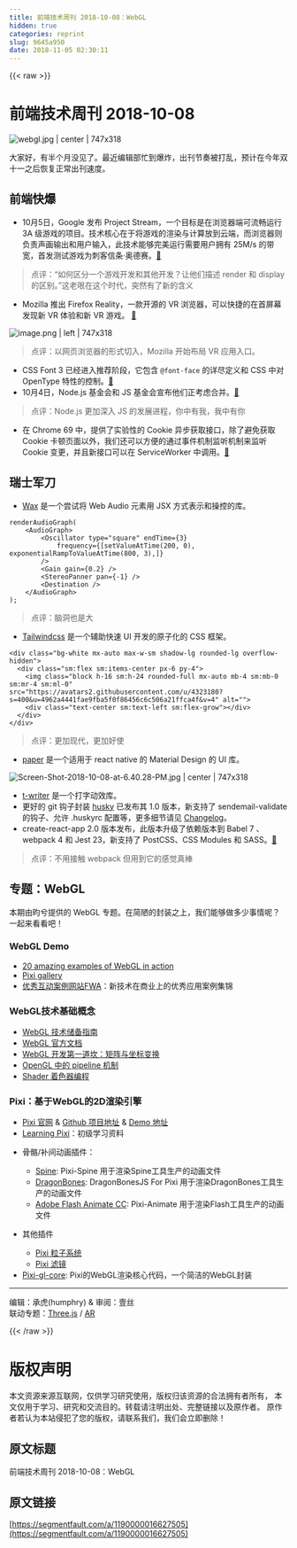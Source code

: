 ```yaml
---
title: 前端技术周刊 2018-10-08：WebGL
hidden: true
categories: reprint
slug: 9645a950
date: 2018-11-05 02:30:11
---
```


{{< raw >}}
<h1 id="articleHeader0">&#x524D;&#x7AEF;&#x6280;&#x672F;&#x5468;&#x520A; 2018-10-08</h1><p><span class="img-wrap"><img data-src="/img/remote/1460000016627508?w=1000&amp;h=426" src="https://static.alili.tech/img/remote/1460000016627508?w=1000&amp;h=426" alt="webgl.jpg | center | 747x318" title="webgl.jpg | center | 747x318" style="cursor:pointer;display:inline"></span></p><p>&#x5927;&#x5BB6;&#x597D;&#xFF0C;&#x6709;&#x534A;&#x4E2A;&#x6708;&#x6CA1;&#x89C1;&#x4E86;&#x3002;&#x6700;&#x8FD1;&#x7F16;&#x8F91;&#x90E8;&#x5FD9;&#x5230;&#x7206;&#x70B8;&#xFF0C;&#x51FA;&#x520A;&#x8282;&#x594F;&#x88AB;&#x6253;&#x4E71;&#xFF0C;&#x9884;&#x8BA1;&#x5728;&#x4ECA;&#x5E74;&#x53CC;&#x5341;&#x4E00;&#x4E4B;&#x540E;&#x6062;&#x590D;&#x6B63;&#x5E38;&#x51FA;&#x520A;&#x901F;&#x5EA6;&#x3002;</p><h2 id="articleHeader1">&#x524D;&#x7AEF;&#x5FEB;&#x7206;</h2><ul><li>10&#x6708;5&#x65E5;&#xFF0C;Google &#x53D1;&#x5E03; Project Stream&#xFF0C;&#x4E00;&#x4E2A;&#x76EE;&#x6807;&#x662F;&#x5728;&#x6D4F;&#x89C8;&#x5668;&#x7AEF;&#x53EF;&#x6D41;&#x7545;&#x8FD0;&#x884C; 3A &#x7EA7;&#x6E38;&#x620F;&#x7684;&#x9879;&#x76EE;&#x3002;&#x6280;&#x672F;&#x6838;&#x5FC3;&#x5728;&#x4E8E;&#x5C06;&#x6E38;&#x620F;&#x7684;&#x6E32;&#x67D3;&#x4E0E;&#x8BA1;&#x7B97;&#x653E;&#x5230;&#x4E91;&#x7AEF;&#xFF0C;&#x800C;&#x6D4F;&#x89C8;&#x5668;&#x5219;&#x8D1F;&#x8D23;&#x58F0;&#x753B;&#x8F93;&#x51FA;&#x548C;&#x7528;&#x6237;&#x8F93;&#x5165;&#xFF0C;&#x6B64;&#x6280;&#x672F;&#x80FD;&#x591F;&#x5B8C;&#x7F8E;&#x8FD0;&#x884C;&#x9700;&#x8981;&#x7528;&#x6237;&#x62E5;&#x6709; 25M/s &#x7684;&#x5E26;&#x5BBD;&#xFF0C;&#x9996;&#x53D1;&#x6D4B;&#x8BD5;&#x6E38;&#x620F;&#x4E3A;&#x523A;&#x5BA2;&#x4FE1;&#x6761;&#xB7;&#x5965;&#x5FB7;&#x8D5B;&#x3002;<a href="https://blog.google/technology/developers/pushing-limits-streaming-technology/" rel="nofollow noreferrer" target="_blank">&#x1F517;</a></li></ul><blockquote>&#x70B9;&#x8BC4;&#xFF1A;&#x201C;&#x5982;&#x4F55;&#x533A;&#x5206;&#x4E00;&#x4E2A;&#x6E38;&#x620F;&#x5F00;&#x53D1;&#x548C;&#x5176;&#x4ED6;&#x5F00;&#x53D1;&#xFF1F;&#x8BA9;&#x4ED6;&#x4EEC;&#x63CF;&#x8FF0; render &#x548C; display &#x7684;&#x533A;&#x522B;&#x3002;&#x201D;&#x8FD9;&#x8001;&#x54CF;&#x5728;&#x8FD9;&#x4E2A;&#x65F6;&#x4EE3;&#xFF0C;&#x7A81;&#x7136;&#x6709;&#x4E86;&#x65B0;&#x7684;&#x542B;&#x4E49;</blockquote><ul><li>Mozilla &#x63A8;&#x51FA; Firefox Reality&#xFF0C;&#x4E00;&#x6B3E;&#x5F00;&#x6E90;&#x7684; VR &#x6D4F;&#x89C8;&#x5668;&#xFF0C;&#x53EF;&#x4EE5;&#x5FEB;&#x6377;&#x7684;&#x5728;&#x9996;&#x5C4F;&#x5E55;&#x53D1;&#x73B0;&#x65B0; VR &#x4F53;&#x9A8C;&#x548C;&#x65B0; VR &#x6E38;&#x620F;&#x3002; <a href="https://blog.mozilla.org/blog/2018/09/18/firefox-reality-now-available/" rel="nofollow noreferrer" target="_blank">&#x1F517;</a></li></ul><p><span class="img-wrap"><img data-src="/img/remote/1460000016627509?w=1000&amp;h=426" src="https://static.alili.tech/img/remote/1460000016627509?w=1000&amp;h=426" alt="image.png | left | 747x318" title="image.png | left | 747x318" style="cursor:pointer;display:inline"></span></p><blockquote>&#x70B9;&#x8BC4;&#xFF1A;&#x4EE5;&#x7F51;&#x9875;&#x6D4F;&#x89C8;&#x5668;&#x7684;&#x5F62;&#x5F0F;&#x5207;&#x5165;&#xFF0C;Mozilla &#x5F00;&#x59CB;&#x5E03;&#x5C40; VR &#x5E94;&#x7528;&#x5165;&#x53E3;&#x3002;</blockquote><ul><li>CSS Font 3 &#x5DF2;&#x7ECF;&#x8FDB;&#x5165;&#x63A8;&#x8350;&#x9636;&#x6BB5;&#xFF0C;&#x5B83;&#x5305;&#x542B; <code>@font-face</code> &#x7684;&#x8BE6;&#x5C3D;&#x5B9A;&#x4E49;&#x548C; CSS &#x4E2D;&#x5BF9; OpenType &#x7279;&#x6027;&#x7684;&#x63A7;&#x5236;&#x3002;<a href="https://www.w3.org/blog/2018/09/css-fonts-3-is-a-w3c-recommendation/" rel="nofollow noreferrer" target="_blank">&#x1F517;</a></li><li>10&#x6708;4&#x65E5;&#xFF0C;Node.js &#x57FA;&#x91D1;&#x4F1A;&#x548C; JS &#x57FA;&#x91D1;&#x4F1A;&#x5BA3;&#x5E03;&#x4ED6;&#x4EEC;&#x6B63;&#x8003;&#x8651;&#x5408;&#x5E76;&#x3002;<a href="https://medium.com/@nodejs/the-node-js-foundation-and-js-foundation-announce-an-intent-to-merge-a-message-from-the-boards-8a2e4a5cbd2b" rel="nofollow noreferrer" target="_blank">&#x1F517;</a></li></ul><blockquote>&#x70B9;&#x8BC4;&#xFF1A;Node.js &#x66F4;&#x52A0;&#x6DF1;&#x5165; JS &#x7684;&#x53D1;&#x5C55;&#x8FDB;&#x7A0B;&#xFF0C;&#x4F60;&#x4E2D;&#x6709;&#x6211;&#xFF0C;&#x6211;&#x4E2D;&#x6709;&#x4F60;</blockquote><ul><li>&#x5728; Chrome 69 &#x4E2D;&#xFF0C;&#x63D0;&#x4F9B;&#x4E86;&#x5B9E;&#x9A8C;&#x6027;&#x7684; Cookie &#x5F02;&#x6B65;&#x83B7;&#x53D6;&#x63A5;&#x53E3;&#xFF0C;&#x9664;&#x4E86;&#x907F;&#x514D;&#x83B7;&#x53D6; Cookie &#x5361;&#x987F;&#x9875;&#x9762;&#x4EE5;&#x5916;&#xFF0C;&#x6211;&#x4EEC;&#x8FD8;&#x53EF;&#x4EE5;&#x65B9;&#x4FBF;&#x7684;&#x901A;&#x8FC7;&#x4E8B;&#x4EF6;&#x673A;&#x5236;&#x76D1;&#x542C;&#x673A;&#x5236;&#x6765;&#x76D1;&#x542C; Cookie &#x53D8;&#x66F4;&#xFF0C;&#x5E76;&#x4E14;&#x65B0;&#x63A5;&#x53E3;&#x53EF;&#x4EE5;&#x5728; ServiceWorker &#x4E2D;&#x8C03;&#x7528;&#x3002;<a href="https://developers.google.com/web/updates/2018/09/asynchronous-access-to-http-cookies" rel="nofollow noreferrer" target="_blank">&#x1F517;</a></li></ul><h2 id="articleHeader2">&#x745E;&#x58EB;&#x519B;&#x5200;</h2><ul><li><a href="https://github.com/jamesseanwright/wax" rel="nofollow noreferrer" target="_blank">Wax</a> &#x662F;&#x4E00;&#x4E2A;&#x5C1D;&#x8BD5;&#x5C06; Web Audio &#x5143;&#x7D20;&#x7528; JSX &#x65B9;&#x5F0F;&#x8868;&#x793A;&#x548C;&#x64CD;&#x63A7;&#x7684;&#x5E93;&#x3002;</li></ul><div class="widget-codetool" style="display:none"><div class="widget-codetool--inner"><span class="selectCode code-tool" data-toggle="tooltip" data-placement="top" title="" data-original-title="&#x5168;&#x9009;"></span> <span type="button" class="copyCode code-tool" data-toggle="tooltip" data-placement="top" data-clipboard-text="renderAudioGraph(
    &lt;AudioGraph&gt;
        &lt;Oscillator type=&quot;square&quot;&#xA0;endTime={3}
            frequency={[setValueAtTime(200, 0), exponentialRampToValueAtTime(800, 3),]}
        /&gt;
        &lt;Gain gain={0.2} /&gt;
        &lt;StereoPanner pan={-1} /&gt;
        &lt;Destination /&gt;
    &lt;/AudioGraph&gt;
);" title="" data-original-title="&#x590D;&#x5236;"></span> <span type="button" class="saveToNote code-tool" data-toggle="tooltip" data-placement="top" title="" data-original-title="&#x653E;&#x8FDB;&#x7B14;&#x8BB0;"></span></div></div><pre class="hljs xml"><code class="jsx">renderAudioGraph(
    <span class="hljs-tag">&lt;<span class="hljs-name">AudioGraph</span>&gt;</span>
        <span class="hljs-tag">&lt;<span class="hljs-name">Oscillator</span> <span class="hljs-attr">type</span>=<span class="hljs-string">&quot;square&quot;</span>&#xA0;<span class="hljs-attr">endTime</span>=<span class="hljs-string">{3}</span>
            <span class="hljs-attr">frequency</span>=<span class="hljs-string">{[setValueAtTime(200,</span> <span class="hljs-attr">0</span>), <span class="hljs-attr">exponentialRampToValueAtTime</span>(<span class="hljs-attr">800</span>, <span class="hljs-attr">3</span>),]}
        /&gt;</span>
        <span class="hljs-tag">&lt;<span class="hljs-name">Gain</span> <span class="hljs-attr">gain</span>=<span class="hljs-string">{0.2}</span> /&gt;</span>
        <span class="hljs-tag">&lt;<span class="hljs-name">StereoPanner</span> <span class="hljs-attr">pan</span>=<span class="hljs-string">{-1}</span> /&gt;</span>
        <span class="hljs-tag">&lt;<span class="hljs-name">Destination</span> /&gt;</span>
    <span class="hljs-tag">&lt;/<span class="hljs-name">AudioGraph</span>&gt;</span>
);</code></pre><blockquote>&#x70B9;&#x8BC4;&#xFF1A;&#x8111;&#x6D1E;&#x4E5F;&#x662F;&#x5927;</blockquote><ul><li><a href="https://github.com/tailwindcss/tailwindcss" rel="nofollow noreferrer" target="_blank">Tailwindcss</a> &#x662F;&#x4E00;&#x4E2A;&#x8F85;&#x52A9;&#x5FEB;&#x901F; UI &#x5F00;&#x53D1;&#x7684;&#x539F;&#x5B50;&#x5316;&#x7684; CSS &#x6846;&#x67B6;&#x3002;</li></ul><div class="widget-codetool" style="display:none"><div class="widget-codetool--inner"><span class="selectCode code-tool" data-toggle="tooltip" data-placement="top" title="" data-original-title="&#x5168;&#x9009;"></span> <span type="button" class="copyCode code-tool" data-toggle="tooltip" data-placement="top" data-clipboard-text="&lt;div class=&quot;bg-white mx-auto max-w-sm shadow-lg rounded-lg overflow-hidden&quot;&gt;
  &lt;div class=&quot;sm:flex sm:items-center px-6 py-4&quot;&gt;
    &lt;img class=&quot;block h-16 sm:h-24 rounded-full mx-auto mb-4 sm:mb-0 sm:mr-4 sm:ml-0&quot; src=&quot;https://avatars2.githubusercontent.com/u/4323180?s=400&amp;u=4962a4441fae9fba5f0f86456c6c506a21ffca4f&amp;v=4&quot; alt=&quot;&quot;&gt;
    &lt;div class=&quot;text-center sm:text-left sm:flex-grow&quot;&gt;&lt;/div&gt;
  &lt;/div&gt;
&lt;/div&gt;" title="" data-original-title="&#x590D;&#x5236;"></span> <span type="button" class="saveToNote code-tool" data-toggle="tooltip" data-placement="top" title="" data-original-title="&#x653E;&#x8FDB;&#x7B14;&#x8BB0;"></span></div></div><pre class="xml hljs"><code class="html"><span class="hljs-tag">&lt;<span class="hljs-name">div</span> <span class="hljs-attr">class</span>=<span class="hljs-string">&quot;bg-white mx-auto max-w-sm shadow-lg rounded-lg overflow-hidden&quot;</span>&gt;</span>
  <span class="hljs-tag">&lt;<span class="hljs-name">div</span> <span class="hljs-attr">class</span>=<span class="hljs-string">&quot;sm:flex sm:items-center px-6 py-4&quot;</span>&gt;</span>
    <span class="hljs-tag">&lt;<span class="hljs-name">img</span> <span class="hljs-attr">class</span>=<span class="hljs-string">&quot;block h-16 sm:h-24 rounded-full mx-auto mb-4 sm:mb-0 sm:mr-4 sm:ml-0&quot;</span> <span class="hljs-attr">src</span>=<span class="hljs-string">&quot;https://avatars2.githubusercontent.com/u/4323180?s=400&amp;u=4962a4441fae9fba5f0f86456c6c506a21ffca4f&amp;v=4&quot;</span> <span class="hljs-attr">alt</span>=<span class="hljs-string">&quot;&quot;</span>&gt;</span>
    <span class="hljs-tag">&lt;<span class="hljs-name">div</span> <span class="hljs-attr">class</span>=<span class="hljs-string">&quot;text-center sm:text-left sm:flex-grow&quot;</span>&gt;</span><span class="hljs-tag">&lt;/<span class="hljs-name">div</span>&gt;</span>
  <span class="hljs-tag">&lt;/<span class="hljs-name">div</span>&gt;</span>
<span class="hljs-tag">&lt;/<span class="hljs-name">div</span>&gt;</span></code></pre><blockquote>&#x70B9;&#x8BC4;&#xFF1A;&#x66F4;&#x52A0;&#x73B0;&#x4EE3;&#xFF0C;&#x66F4;&#x52A0;&#x597D;&#x4F7F;</blockquote><ul><li><a href="https://callstack.github.io/react-native-paper/" rel="nofollow noreferrer" target="_blank">paper</a> &#x662F;&#x4E00;&#x4E2A;&#x9002;&#x7528;&#x4E8E; react native &#x7684; Material Design &#x7684; UI &#x5E93;&#x3002;</li></ul><p><span class="img-wrap"><img data-src="/img/remote/1460000016627510?w=1000&amp;h=426" src="https://static.alili.tech/img/remote/1460000016627510?w=1000&amp;h=426" alt="Screen-Shot-2018-10-08-at-6.40.28-PM.jpg | center | 747x318" title="Screen-Shot-2018-10-08-at-6.40.28-PM.jpg | center | 747x318" style="cursor:pointer;display:inline"></span></p><ul><li><a href="https://github.com/ChrisCavs/t-writer.js" rel="nofollow noreferrer" target="_blank">t-writer</a> &#x662F;&#x4E00;&#x4E2A;&#x6253;&#x5B57;&#x52A8;&#x6548;&#x5E93;&#x3002;</li><li>&#x66F4;&#x597D;&#x7684; git &#x94A9;&#x5B50;&#x5C01;&#x88C5; <a href="https://github.com/typicode/husky" rel="nofollow noreferrer" target="_blank">husky</a> &#x5DF2;&#x53D1;&#x5E03;&#x5176; 1.0 &#x7248;&#x672C;&#xFF0C;&#x65B0;&#x652F;&#x6301;&#x4E86; sendemail-validate &#x7684;&#x94A9;&#x5B50;&#x3001;&#x5141;&#x8BB8; .huskyrc &#x914D;&#x7F6E;&#x7B49;&#xFF0C;&#x66F4;&#x591A;&#x7EC6;&#x8282;&#x8BF7;&#x89C1; <a href="https://github.com/typicode/husky/blob/master/CHANGELOG.md" rel="nofollow noreferrer" target="_blank">Changelog</a>&#x3002;</li><li>create-react-app 2.0 &#x7248;&#x672C;&#x53D1;&#x5E03;&#xFF0C;&#x6B64;&#x7248;&#x672C;&#x5347;&#x7EA7;&#x4E86;&#x4F9D;&#x8D56;&#x7248;&#x672C;&#x5230; Babel 7 &#x3001;webpack 4 &#x548C; Jest 23&#xFF0C;&#x65B0;&#x652F;&#x6301;&#x4E86; PostCSS&#x3001;CSS Modules &#x548C; SASS&#x3002;<a href="https://reactjs.org/blog/2018/10/01/create-react-app-v2.html" rel="nofollow noreferrer" target="_blank">&#x1F517;</a></li></ul><blockquote>&#x70B9;&#x8BC4;&#xFF1A;&#x4E0D;&#x7528;&#x63A5;&#x89E6; webpack &#x4F46;&#x7528;&#x5230;&#x5B83;&#x7684;&#x611F;&#x89C9;&#x771F;&#x68D2;</blockquote><h2 id="articleHeader3">&#x4E13;&#x9898;&#xFF1A;WebGL</h2><p>&#x672C;&#x671F;&#x7531;&#x6600;&#x516E;&#x63D0;&#x4F9B;&#x7684; WebGL &#x4E13;&#x9898;&#x3002;&#x5728;&#x7B80;&#x964B;&#x7684;&#x5C01;&#x88C5;&#x4E4B;&#x4E0A;&#xFF0C;&#x6211;&#x4EEC;&#x80FD;&#x591F;&#x505A;&#x591A;&#x5C11;&#x4E8B;&#x60C5;&#x5462;&#xFF1F;&#x4E00;&#x8D77;&#x6765;&#x770B;&#x770B;&#x5427;&#xFF01;</p><h3 id="articleHeader4">WebGL Demo</h3><ul><li><a href="https://www.creativebloq.com/3d/30-amazing-examples-webgl-action-6142954" rel="nofollow noreferrer" target="_blank">20 amazing examples of WebGL in action</a></li><li><a href="http://www.pixijs.com/gallery" rel="nofollow noreferrer" target="_blank">Pixi gallery</a></li><li><a href="https://thefwa.com/" rel="nofollow noreferrer" target="_blank">&#x4F18;&#x79C0;&#x4E92;&#x52A8;&#x6848;&#x4F8B;&#x7F51;&#x7AD9;FWA</a>&#xFF1A;&#x65B0;&#x6280;&#x672F;&#x5728;&#x5546;&#x4E1A;&#x4E0A;&#x7684;&#x4F18;&#x79C0;&#x5E94;&#x7528;&#x6848;&#x4F8B;&#x96C6;&#x9526;</li></ul><h3 id="articleHeader5">WebGL&#x6280;&#x672F;&#x57FA;&#x7840;&#x6982;&#x5FF5;</h3><ul><li><a href="https://segmentfault.com/p/1210000011630028/read">WebGL &#x6280;&#x672F;&#x50A8;&#x5907;&#x6307;&#x5357;</a></li><li><a href="https://www.khronos.org/webgl/" rel="nofollow noreferrer" target="_blank">WebGL &#x5B98;&#x65B9;&#x6587;&#x6863;</a></li><li><a href="https://segmentfault.com/p/1210000011522002/read">WebGL &#x5F00;&#x53D1;&#x7B2C;&#x4E00;&#x9053;&#x574E;&#xFF1A;&#x77E9;&#x9635;&#x4E0E;&#x5750;&#x6807;&#x53D8;&#x6362;</a></li><li><a href="https://juejin.im/entry/58d1d1bc570c350058b8c8c4" rel="nofollow noreferrer" target="_blank">OpenGL &#x4E2D;&#x7684; pipeline &#x673A;&#x5236;</a></li><li><a href="https://segmentfault.com/a/1190000004410579">Shader &#x7740;&#x8272;&#x5668;&#x7F16;&#x7A0B;</a></li></ul><h3 id="articleHeader6">Pixi&#xFF1A;&#x57FA;&#x4E8E;WebGL&#x7684;2D&#x6E32;&#x67D3;&#x5F15;&#x64CE;</h3><ul><li><a href="http://www.pixijs.com/" rel="nofollow noreferrer" target="_blank">Pixi &#x5B98;&#x7F51;</a> &amp; <a href="https://github.com/pixijs/pixi.js" rel="nofollow noreferrer" target="_blank">Github &#x9879;&#x76EE;&#x5730;&#x5740;</a> &amp; <a href="http://pixijs.github.io/examples/" rel="nofollow noreferrer" target="_blank">Demo &#x5730;&#x5740;</a></li><li><a href="https://github.com/Eamonnzhang/learning-pixi" rel="nofollow noreferrer" target="_blank">Learning Pixi</a>&#xFF1A;&#x521D;&#x7EA7;&#x5B66;&#x4E60;&#x8D44;&#x6599;</li><li><p>&#x9AA8;&#x9ABC;/&#x8865;&#x95F4;&#x52A8;&#x753B;&#x63D2;&#x4EF6;&#xFF1A;</p><ul><li><a href="https://github.com/pixijs/pixi-spine" rel="nofollow noreferrer" target="_blank">Spine</a>: Pixi-Spine &#x7528;&#x4E8E;&#x6E32;&#x67D3;Spine&#x5DE5;&#x5177;&#x751F;&#x4EA7;&#x7684;&#x52A8;&#x753B;&#x6587;&#x4EF6;</li><li><a href="https://github.com/DragonBones/DragonBonesJS/tree/master/Pixi" rel="nofollow noreferrer" target="_blank">DragonBones</a>: DragonBonesJS For Pixi &#x7528;&#x4E8E;&#x6E32;&#x67D3;DragonBones&#x5DE5;&#x5177;&#x751F;&#x4EA7;&#x7684;&#x52A8;&#x753B;&#x6587;&#x4EF6;</li><li><a href="https://github.com/pixijs/pixi-animate" rel="nofollow noreferrer" target="_blank">Adobe Flash Animate CC</a>: Pixi-Animate &#x7528;&#x4E8E;&#x6E32;&#x67D3;Flash&#x5DE5;&#x5177;&#x751F;&#x4EA7;&#x7684;&#x52A8;&#x753B;&#x6587;&#x4EF6;</li></ul></li><li><p>&#x5176;&#x4ED6;&#x63D2;&#x4EF6;</p><ul><li><a href="https://github.com/pixijs/pixi-particles" rel="nofollow noreferrer" target="_blank">Pixi &#x7C92;&#x5B50;&#x7CFB;&#x7EDF;</a></li><li><a href="https://github.com/pixijs/pixi-filters" rel="nofollow noreferrer" target="_blank">Pixi &#x6EE4;&#x955C;</a></li></ul></li><li><a href="https://github.com/pixijs/pixi-gl-core" rel="nofollow noreferrer" target="_blank">Pixi-gl-core</a>: Pixi&#x7684;WebGL&#x6E32;&#x67D3;&#x6838;&#x5FC3;&#x4EE3;&#x7801;&#xFF0C;&#x4E00;&#x4E2A;&#x7B80;&#x6D01;&#x7684;WebGL&#x5C01;&#x88C5;</li></ul><hr><p>&#x7F16;&#x8F91;&#xFF1A;&#x627F;&#x864E;(humphry) &amp; &#x5BA1;&#x9605;&#xFF1A;&#x58F9;&#x4E1D;<br>&#x8054;&#x52A8;&#x4E13;&#x9898;&#xFF1A;<a href="https://segmentfault.com/a/1190000015828930#articleHeader3">Three.js</a> / <a href="https://segmentfault.com/a/1190000015569707#articleHeader3" target="_blank">AR</a></p>
{{< /raw >}}

# 版权声明
本文资源来源互联网，仅供学习研究使用，版权归该资源的合法拥有者所有，
本文仅用于学习、研究和交流目的。转载请注明出处、完整链接以及原作者。
原作者若认为本站侵犯了您的版权，请联系我们，我们会立即删除！

## 原文标题
前端技术周刊 2018-10-08：WebGL

## 原文链接
[https://segmentfault.com/a/1190000016627505](https://segmentfault.com/a/1190000016627505)

